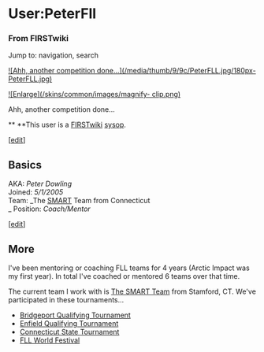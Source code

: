 # User:PeterFll

### From FIRSTwiki

Jump to: navigation, search

[![Ahh, another competition done...](/media/thumb/9/9c/PeterFLL.jpg/180px-
PeterFLL.jpg)](/index.php/Image:PeterFLL.jpg "Ahh, another competition
done..." )

[![Enlarge](/skins/common/images/magnify-
clip.png)](/index.php/Image:PeterFLL.jpg "Enlarge" )

Ahh, another competition done...

** **This user is a [FIRSTwiki](/index.php/FIRSTwiki "FIRSTwiki" ) [sysop](/index.php/FIRSTwiki:Administrators "FIRSTwiki:Administrators" ). 

[[edit](/index.php?title=User:PeterFll&action=edit&section=1 "Edit section:
Basics" )]

## Basics

AKA: _Peter Dowling_  
Joined: _5/1/2005_  
Team: _The [SMART](/index.php/SMART "SMART" ) Team from Connecticut  
_ Position: _Coach/Mentor_

[[edit](/index.php?title=User:PeterFll&action=edit&section=2 "Edit section:
More" )]

## More

I've been mentoring or coaching FLL teams for 4 years (Arctic Impact was my
first year). In total I've coached or mentored 6 teams over that time.

The current team I work with is [The SMART Team](/index.php/SMART "SMART" )
from Stamford, CT. We've participated in these tournaments...

  * [Bridgeport Qualifying Tournament](/index.php/CT_Bridgeport_Tournament "CT Bridgeport Tournament" )
  * [Enfield Qualifying Tournament](/index.php/CT_Enfield_Tournament "CT Enfield Tournament" )
  * [Connecticut State Tournament](/index.php/Connecticut_FLL_Tournament "Connecticut FLL Tournament" )
  * [FLL World Festival](/index.php/FLL_World_Festival "FLL World Festival" )

